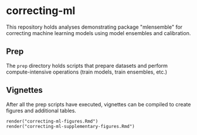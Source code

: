 # correcting-ml

This repository holds analyses demonstrating package "mlensemble" for correcting machine learning models using model ensembles and calibration.


## Prep

The `prep` directory holds scripts that prepare datasets and perform compute-intensive operations (train models, train ensembles, etc.)


## Vignettes

After all the prep scripts have executed, vignettes can be compiled to create figures and additional tables.

```
render("correcting-ml-figures.Rmd")
render("correcting-ml-supplementary-figures.Rmd")
```

